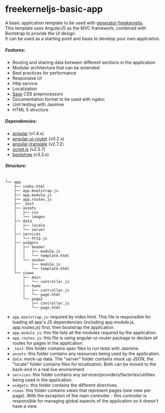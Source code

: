 # freekerneljs-basic-app

A basic application template to be used with [generator-freekerneljs](https://github.com/FreeKernelJS/generator-freekerneljs).  
This template uses AngularJS as the MVC framework, combined with Bootstrap to provide the UI design.  
It can be used as a starting point and basis to develop your own application.



##### Features:
- Routing and sharing data between different sections in the application
- Modular architecture that can be extended
- Best practices for performance
- Responsive UI
- Http service
- Localization
- <a href="http://sass-lang.com/">Sass</a> CSS preprocessors
- Documentation format to be used with ngdoc
- Unit testing with Jasmine
- HTML 5 structure



##### Dependencies:
- <a href="https://angularjs.org/">angular</a> (v1.4.x)
- <a href="https://github.com/angular-ui/ui-router">angular-ui-router</a> (v0.2.x)
- <a href="https://github.com/angular-translate/angular-translate">angular-translate</a> (v2.7.2)
- <a href="https://github.com/ded/script.js/">script.js</a> (v2.5.7)
- <a href="http://getbootstrap.com/">bootstrap</a> (v3.3.x)
 


##### Structure:

```
.
└── app
    ├── index.html
    ├── app.bootstrap.js
    ├── app.module.js
    ├── app.routes.js
    ├── _test
    ├── assets
    │   ├── css
    │   └── images
    ├── data
    │   ├── locale
    │   └── server
    ├── services
    │   └── http.js
    ├── widgets
    │   ├── header
    │   │   ├── module.js
    │   │   └── template.html
    │   └── navbar
    │       ├── module.js
    │       └── template.html
    └── views
        ├── main
        │   └── controller.js
        ├── home
        │   ├── controller.js
        │   └── page.html
        └── page2
            ├── controller.js
            └── page.html
```
- `app.bootstrap.js`: required by index.html. This file is responsible for loading all app's JS dependencies (including app.module.js, app.routes.js) first, then bootstrap the application.
- `app.module.js`: this file lists all the modules required by the application.
- `app.routes.js`: this file is using angular-ui-router package to declare all routes for pages in the application.
- `_test`: this folder contains spec files to run tests with Jasmine.
- `assets`:  this folder contains any resources being used by the application.
- `data`: mock-up data. The "server" folder contains mock up JSON, the "locale" folder contains files for localization. Both can be moved to the back-end in a real live environment.
- `services`: this folder contains any services/providers/factories/utilities being used in the application.
- `widgets`: this folder contains the different directives.
- `views`: this folder contains views that represent pages (one view per page). With the exception of the main controller - this controller is responsible for managing global aspects of the application so it doesn't have a view.
